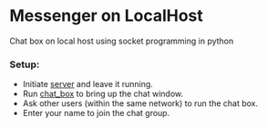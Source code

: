 # Messenger on LocalHost

Chat box on local host using socket programming in python

### Setup:

- Initiate [server](server.py) and leave it running.
- Run [chat_box](chat_box.py) to bring up the chat window.
- Ask other users (within the same network) to run the chat box.
- Enter your name to join the chat group.

